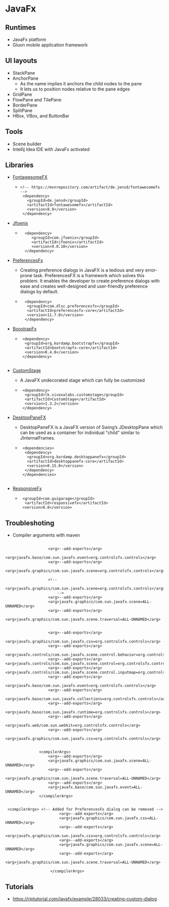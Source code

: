 
# JavaFx
## Runtimes
 - JavaFx platform
 - Gluon mobile application framework

## UI layouts
 + StackPane
 + AnchorPane
   - As the name implies it anchors the child nodes to the pane
   - It lets us to position nodes relative to the pane edges   
 + GridPane
 + FlowPane and TilePane
 + BorderPane
 + SplitPane
 + HBox, VBox, and ButtonBar

## Tools
 - Scene builder
 - Intellij Idea IDE with JavaFx activated

## Libraries
 + [FontawesomeFX](https://bitbucket.org/Jerady/fontawesomefx/src/master/)
   - ``` 
     <!-- https://mvnrepository.com/artifact/de.jensd/fontawesomefx -->  
      <dependency>  
        <groupId>de.jensd</groupId>  
        <artifactId>fontawesomefx</artifactId>  
        <version>8.9</version>  
      </dependency> 
     
     ```
  + [Jfoenix](http://www.jfoenix.com/)
    - ```
        <dependency>
           <groupId>com.jfoenix</groupId>
           <artifactId>jfoenix</artifactId>
           <version>9.0.10</version>
        </dependency>
      ```  

  + [PreferencesFx](https://github.com/dlsc-software-consulting-gmbh/PreferencesFX)
    - Creating preference dialogs in JavaFX is a tedious and very error-prone task. PreferencesFX is a framework which solves this problem. 
      It enables the developer to create preference dialogs with ease and creates well-designed and
      user-friendly preference dialogs by default.
    - ```
        <dependency>
         <groupId>com.dlsc.preferencesfx</groupId>
         <artifactId>preferencesfx-core</artifactId>
         <version>11.7.0</version>
        </dependency>

      ```
   + [BoostrapFx](https://github.com/kordamp/bootstrapfx) 
     - ```
        <dependency>
         <groupId>org.kordamp.bootstrapfx</groupId>
         <artifactId>bootstrapfx-core</artifactId>
         <version>0.4.0</version>
        </dependency>
      ```
   + [CustomStage](https://github.com/Oshan96/CustomStage)
     - A JavaFX undecorated stage which can fully be customized
     - ```
        <dependency>
         <groupId>lk.vivoxalabs.customstage</groupId>
         <artifactId>CustomStage</artifactId>
         <version>1.3.2</version>
        </dependency>
        ```
   + [DesktopPaneFX](https://github.com/kordamp/desktoppanefx)
      - DesktopPaneFX is a JavaFX version of Swing’s JDesktopPane which can be used as a container for individual "child" similar to JInternalFrames.
      - ```
         <dependencies>
          <dependency>
           <groupId>org.kordamp.desktoppanefx</groupId>
           <artifactId>desktoppanefx-core</artifactId>
           <version>0.15.0</version>
          </dependency>
         </dependencies>
    
        ```
   + [ResponsiveFx](https://github.com/canoo/ResponsiveFX)
      - ```
         <groupId>com.guigarage</groupId>
          <artifactId>responsivefx</artifactId>
         <version>0.8</version>
        ``` 


## Troubleshoting

 - Compiler arguments with maven
 ```
 
                    <arg>--add-exports</arg>
                    <arg>javafx.base/com.sun.javafx.event=org.controlsfx.controls</arg>
                    <arg>--add-exports</arg>
                    <arg>javafx.graphics/com.sun.javafx.scene=org.controlsfx.controls</arg>

                    <!--
                        <arg>javafx.graphics/com.sun.javafx.scene=org.controlsfx.controls</arg>
                        -->
                    <arg>--add-exports</arg>
                    <arg>javafx.graphics/com.sun.javafx.scene=ALL-UNNAMED</arg>
                    <arg>--add-exports</arg>
                    <arg>javafx.graphics/com.sun.javafx.scene.traversal=ALL-UNNAMED</arg>


                    <arg>--add-exports</arg>
                    <arg>javafx.graphics/com.sun.javafx.css=org.controlsfx.controls</arg>
                    <arg>--add-exports</arg>
                    <arg>javafx.controls/com.sun.javafx.scene.control.behavior=org.controlsfx.controls</arg>
                    <arg>--add-exports</arg><arg>javafx.controls/com.sun.javafx.scene.control=org.controlsfx.controls</arg>
                    <arg>--add-exports</arg> <arg>javafx.controls/com.sun.javafx.scene.control.inputmap=org.controlsfx.controls</arg>
                    <arg>--add-exports</arg>
                    <arg>javafx.base/com.sun.javafx.event=org.controlsfx.controls</arg>
                    <arg>--add-exports</arg>
                    <arg>javafx.base/com.sun.javafx.collections=org.controlsfx.controls</arg>
                    <arg>--add-exports</arg>
                    <arg>javafx.base/com.sun.javafx.runtime=org.controlsfx.controls</arg>
                    <arg>--add-exports</arg>
                    <arg>javafx.web/com.sun.webkit=org.controlsfx.controls</arg>
                    <arg>--add-exports</arg>
                    <arg>javafx.graphics/com.sun.javafx.css=org.controlsfx.controls</arg>
 
 ```
 
 ```
 
                <compilerArgs>
                    <arg>--add-exports</arg>
                    <arg>javafx.graphics/com.sun.javafx.scene=ALL-UNNAMED</arg>
                    <arg>--add-exports</arg>
                    <arg>javafx.graphics/com.sun.javafx.scene.traversal=ALL-UNNAMED</arg>
                    <arg>--add-exports</arg>
                    <arg>javafx.base/com.sun.javafx.event=ALL-UNNAMED</arg>
                </compilerArgs>
                
```                

```
 <compilerArgs> <!-- Added for PreferencesFx dialog can be removed -->
                        <arg>--add-exports</arg>
                        <arg>javafx.graphics/com.sun.javafx.css=ALL-UNNAMED</arg>
                        <arg>--add-exports</arg>
                        <arg>javafx.graphics/com.sun.javafx.css=org.controlsfx.controls</arg>
                        <arg>--add-exports</arg>
                        <arg>javafx.graphics/com.sun.javafx.scene=ALL-UNNAMED</arg>
                        <arg>--add-exports</arg>
                        <arg>javafx.graphics/com.sun.javafx.scene.traversal=ALL-UNNAMED</arg>

                    </compilerArgs>

```

## Tutorials
 + https://riptutorial.com/javafx/example/28033/creating-custom-dialog 
